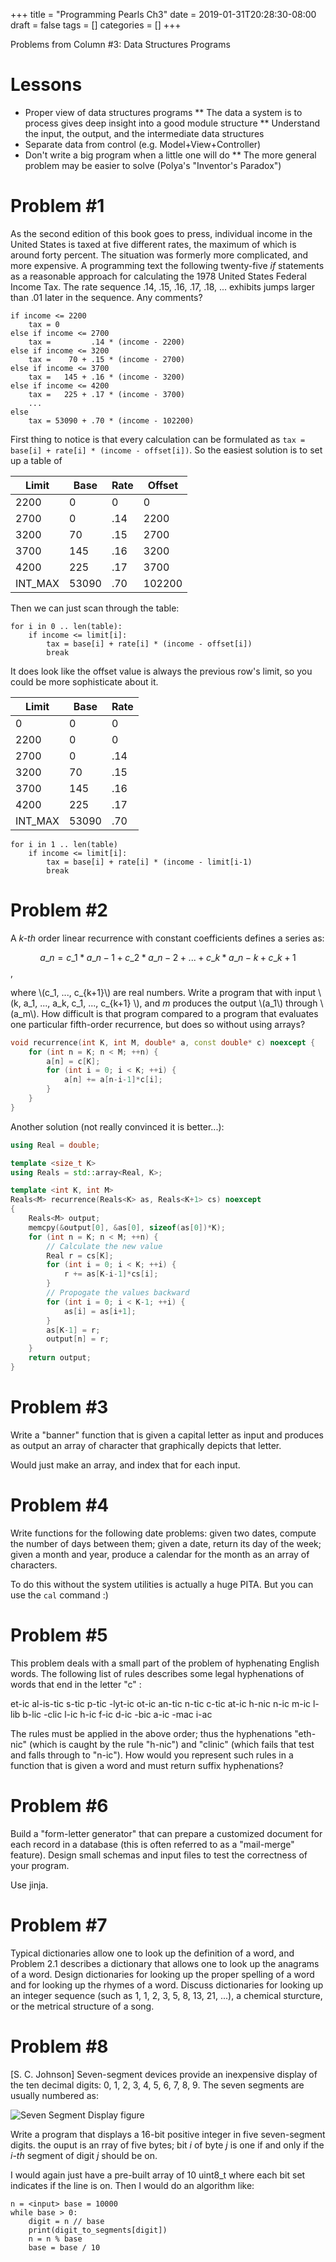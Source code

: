 +++
title = "Programming Pearls Ch3"
date = 2019-01-31T20:28:30-08:00
draft = false
tags = []
categories = []
+++

<head>
<script type="text/javascript" async
  src="https://cdnjs.cloudflare.com/ajax/libs/mathjax/2.7.5/MathJax.js?config=TeX-MML-AM_CHTML">
</script>
</head>

Problems from Column #3: Data Structures Programs

# Lessons

* Proper view of data structures programs
** The data a system is to process gives deep insight into a good module structure
** Understand the input, the output, and the intermediate data structures
* Separate data from control (e.g. Model+View+Controller)
* Don't write a big program when a little one will do
** The more general problem may be easier to solve (Polya's "Inventor's Paradox")

# Problem #1

As the second edition of this book goes to press, individual income in the United States is taxed at five different rates, the maximum of which is around forty percent. The situation was formerly more complicated, and more expensive. A programming text the following twenty-five *if* statements as a reasonable approach for calculating the 1978 United States Federal Income Tax. The rate sequence .14, .15, .16, .17, .18, ... exhibits jumps larger than .01 later in the sequence. Any comments?

```
if income <= 2200
    tax = 0
else if income <= 2700
    tax =         .14 * (income - 2200)
else if income <= 3200
    tax =    70 + .15 * (income - 2700)
else if income <= 3700
    tax =   145 + .16 * (income - 3200)
else if income <= 4200
    tax =   225 + .17 * (income - 3700)
    ...
else
    tax = 53090 + .70 * (income - 102200)
```

First thing to notice is that every calculation can be formulated as ```tax = base[i] + rate[i] * (income - offset[i])```. So the easiest solution is to set up a table of

| Limit   | Base  | Rate | Offset |
|---------|-------|------|--------|
| 2200    | 0     | 0    | 0      |
| 2700    | 0     | .14  | 2200   |
| 3200    | 70    | .15  | 2700   |
| 3700    | 145   | .16  | 3200   |
| 4200    | 225   | .17  | 3700   |
| INT_MAX | 53090 | .70  | 102200 |

Then we can just scan through the table:

```
for i in 0 .. len(table):
    if income <= limit[i]:
        tax = base[i] + rate[i] * (income - offset[i])
        break
```

It does look like the offset value is always the previous row's limit, so you could be more sophisticate about it.

| Limit   | Base  | Rate |
|---------|-------|------|
|    0    | 0     | 0    |
| 2200    | 0     | 0    |
| 2700    | 0     | .14  |
| 3200    | 70    | .15  |
| 3700    | 145   | .16  |
| 4200    | 225   | .17  |
| INT_MAX | 53090 | .70  |

```
for i in 1 .. len(table)
    if income <= limit[i]:
        tax = base[i] + rate[i] * (income - limit[i-1)
        break
```

# Problem #2

A *k-th* order linear recurrence with constant coefficients defines a series as:

$$ a\_n = c\_1*a\_{n-1} + c\_2*a\_{n-2} + ... + c\_k*a\_{n-k} + c\_{k+1}$$,

where \\(c\_1, ..., c\_{k+1}\\) are real numbers. Write a program that with input \\(k, a\_1, ..., a\_k, c\_1, ..., c\_{k+1} \\), and *m* produces the output \\(a_1\\) through \\(a_m\\). How difficult is that program compared to a program that evaluates one particular fifth-order recurrence, but does so without using arrays?

``` cpp
void recurrence(int K, int M, double* a, const double* c) noexcept {
    for (int n = K; n < M; ++n) {
        a[n] = c[K];
        for (int i = 0; i < K; ++i) {
            a[n] += a[n-i-1]*c[i];
        }
    }
}
```

Another solution (not really convinced it is better...):

``` cpp
using Real = double;

template <size_t K>
using Reals = std::array<Real, K>;

template <int K, int M>
Reals<M> recurrence(Reals<K> as, Reals<K+1> cs) noexcept
{
    Reals<M> output;
    memcpy(&output[0], &as[0], sizeof(as[0])*K);
    for (int n = K; n < M; ++n) {
        // Calculate the new value
        Real r = cs[K];
        for (int i = 0; i < K; ++i) {
            r += as[K-i-1]*cs[i];
        }
        // Propogate the values backward
        for (int i = 0; i < K-1; ++i) {
            as[i] = as[i+1];
        }
        as[K-1] = r;
        output[n] = r;
    }
    return output;
}
```

# Problem #3

Write a "banner" function that is given a capital letter as input and produces as output an array of character that graphically depicts that letter.

Would just make an array, and index that for each input.

# Problem #4

Write functions for the following date problems: given two dates, compute the number of days between them; given a date, return its day of the week; given a month and year, produce a calendar for the month as an array of characters.

To do this without the system utilities is actually a huge PITA. But you can use the `cal` command :)

# Problem #5

This problem deals with a small part of the problem of hyphenating English words. The following list of rules describes some legal hyphenations of words that end in the letter "c"
:

et-ic al-is-tic s-tic p-tic -lyt-ic ot-ic an-tic n-tic c-tic at-ic h-nic n-ic m-ic l-lib b-lic -clic l-ic h-ic f-ic d-ic -bic a-ic -mac i-ac

The rules must be applied in the above order; thus the hyphenations "eth-nic" (which is caught by the rule "h-nic") and "clinic" (which fails that test and falls through to "n-ic"). How would you represent such rules in a function that is given a word and must return suffix hyphenations?

# Problem #6

Build a "form-letter generator" that can prepare a customized document for each record in a database (this is often referred to as a "mail-merge" feature). Design small schemas and input files to test the correctness of your program.

Use jinja.

# Problem #7

Typical dictionaries allow one to look up the definition of a word, and Problem 2.1 describes a dictionary that allows one to look up the anagrams of a word. Design dictionaries for looking up the proper spelling of a word and for looking up the rhymes of a word. Discuss dictionaries for looking up an integer sequence (such as 1, 1, 2, 3, 5, 8, 13, 21, ...), a chemical sturcture, or the metrical structure of a song.

# Problem #8

[S. C. Johnson] Seven-segment devices provide an inexpensive display of the ten decimal digits: 0, 1, 2, 3, 4, 5, 6, 7, 8, 9.
The seven segments are usually numbered as:

![Seven Segment Display figure](/img/seven_segment_display.png)

Write a program that displays a 16-bit positive integer in five seven-segment digits. the ouput is an rray of five bytes; bit *i* of byte *j* is one if and only if the *i-th* segment of digit *j* should be on.

I would again just have a pre-built array of 10 uint8_t where each bit set indicates if the line is on. Then I would do an algorithm like:

```
n = <input> base = 10000
while base > 0:
    digit = n // base
    print(digit_to_segments[digit])
    n = n % base
    base = base / 10
```
